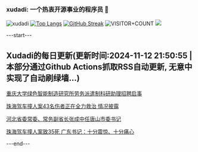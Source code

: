 ### xudadi: 一个热衷开源事业的程序员 👋

![xudadi](https://github-readme-stats-git-masterorgs-github-readme-stats-team.vercel.app/api?username=xudadi)
[![Top Langs](https://github-readme-stats.vercel.app/api/top-langs/?username=xudadi)](https://github.com/anuraghazra/github-readme-stats)
[![GitHub Streak](https://streak-stats.demolab.com?user=xudadi&locale=zh_Hans)](https://git.io/streak-stats)
![VISITOR+COUNT](https://komarev.com/ghpvc/?username=xudadi&label=VISITOR+COUNT)
![](https://raw.githubusercontent.com/xudadi/xudadi/main/assets/github-contribution-grid-snake.svg)


---start---

## Xudadi的每日更新(更新时间:2024-11-12 21:50:55 | 本部分通过Github Actions抓取RSS自动更新, 无意中实现了自动刷绿墙...)

[重庆大学绿色智能制造研究所劳务派遣制科研助理招聘启事](https://www.gongkaoleida.com/article/2191806)

[珠海驾车撞人案43名伤者正在全力救治 情况披露](https://m.163.com/news/article/JGQOS34A0001899O.html)

[河北省委常委、常务副省长张成中任唐山市委书记](https://m.163.com/news/article/JGQMJKOA0514R9P4.html)

[珠海驾车撞人案致35死 广东书记：十分震惊、十分痛心](https://m.163.com/news/article/JGQMC0RO0001899O.html)

---end---
